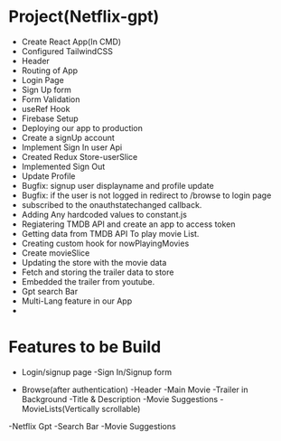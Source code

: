 # Project(Netflix-gpt)

- Create React App(In CMD)
- Configured TailwindCSS
- Header
- Routing of App
- Login Page
- Sign Up form
- Form Validation
- useRef Hook
- Firebase Setup
- Deploying our app to production
- Create a signUp account
- Implement Sign In user Api
- Created Redux Store-userSlice
- Implemented Sign Out
- Update Profile 
- Bugfix: signup user displayname and profile update
- Bugfix: if the user is not logged in redirect to /browse to login page
- subscribed to the onauthstatechanged callback.
- Adding Any hardcoded values to constant.js
- Regiatering TMDB API and create an app to access token
- Getting data from TMDB API To play movie List.
- Creating custom hook for nowPlayingMovies
- Create movieSlice
- Updating the store with the movie data
- Fetch and storing the trailer data to store
- Embedded the trailer from youtube.
- Gpt search Bar
- Multi-Lang feature in our App
- 




# Features to be Build
- Login/signup page
    -Sign In/Signup form

- Browse(after authentication)
    -Header
    -Main Movie
        -Trailer in Background
        -Title & Description
        -Movie Suggestions
            -MovieLists(Vertically scrollable)

-Netflix Gpt
    -Search Bar
    -Movie Suggestions